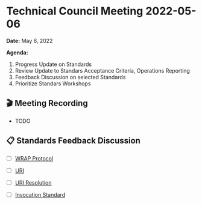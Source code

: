Technical Council Meeting 2022-05-06
===

**Date:** May 6, 2022

**Agenda:**
1. Progress Update on Standards
2. Review Update to Standars Acceptance Criteria, Operations Reporting
3. Feedback Discussion on selected Standards
4. Prioritize Standars Workshops


:clapper: Meeting Recording 
---
* TODO

:clipboard: Standards Feedback Discussion
---
- [ ] [WRAP Protocol](https://github.com/polywrap/technical-council/issues/26)
- [ ] [URI](https://github.com/polywrap/technical-council/issues/27)
- [ ] [URI Resolution](https://github.com/polywrap/technical-council/issues/30)
- [ ] [Invocation Standard](https://github.com/polywrap/technical-council/issues/31)

